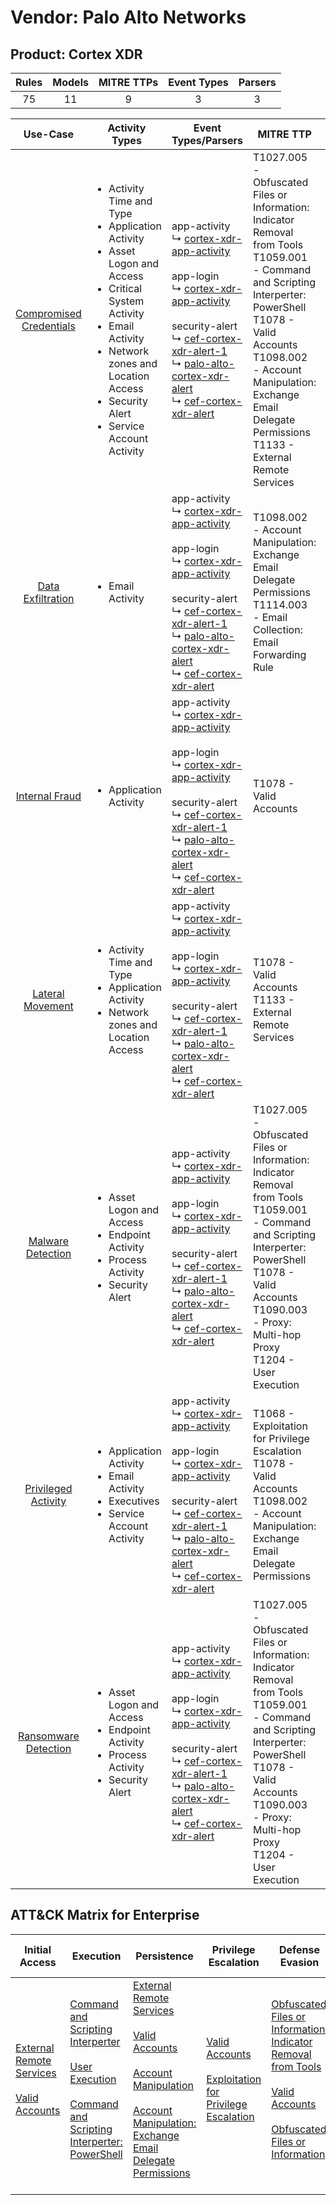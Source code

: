 Vendor: Palo Alto Networks
==========================
Product: Cortex XDR
-------------------
| Rules | Models | MITRE TTPs | Event Types | Parsers |
|:-----:|:------:|:----------:|:-----------:|:-------:|
|  75   |   11   |     9      |      3      |    3    |

|                                 Use-Case                                  | Activity Types                                                                                                                                                                                                                                                  | Event Types/Parsers                                                                                                                                                                                                                                                                                                                                                                                                                                                                               | MITRE TTP                                                                                                                                                                                                                                                                         | Content                                              |
|:-------------------------------------------------------------------------:| --------------------------------------------------------------------------------------------------------------------------------------------------------------------------------------------------------------------------------------------------------------- | ------------------------------------------------------------------------------------------------------------------------------------------------------------------------------------------------------------------------------------------------------------------------------------------------------------------------------------------------------------------------------------------------------------------------------------------------------------------------------------------------- | --------------------------------------------------------------------------------------------------------------------------------------------------------------------------------------------------------------------------------------------------------------------------------- | ---------------------------------------------------- |
| [Compromised Credentials](../UseCases/usecase_compromised_credentials.md) | <ul><li>Activity Time  and Type</li><li>Application Activity</li><li>Asset Logon and Access</li><li>Critical System Activity</li><li>Email Activity</li><li>Network zones and Location Access</li><li>Security Alert</li><li>Service Account Activity</li></ul> |  app-activity<br> ↳ [cortex-xdr-app-activity](../Parsers/parserContent_cortex-xdr-app-activity.md)<br><br> app-login<br> ↳ [cortex-xdr-app-activity](../Parsers/parserContent_cortex-xdr-app-activity.md)<br><br> security-alert<br> ↳ [cef-cortex-xdr-alert-1](../Parsers/parserContent_cef-cortex-xdr-alert-1.md)<br> ↳ [palo-alto-cortex-xdr-alert](../Parsers/parserContent_palo-alto-cortex-xdr-alert.md)<br> ↳ [cef-cortex-xdr-alert](../Parsers/parserContent_cef-cortex-xdr-alert.md)<br> | T1027.005 - Obfuscated Files or Information: Indicator Removal from Tools<br>T1059.001 - Command and Scripting Interperter: PowerShell<br>T1078 - Valid Accounts<br>T1098.002 - Account Manipulation: Exchange Email Delegate Permissions<br>T1133 - External Remote Services<br> | <ul><li>56 Rules</li></ul><ul><li>9 Models</li></ul> |
|       [Data Exfiltration](../UseCases/usecase_data_exfiltration.md)       | <ul><li>Email Activity</li></ul>                                                                                                                                                                                                                                |  app-activity<br> ↳ [cortex-xdr-app-activity](../Parsers/parserContent_cortex-xdr-app-activity.md)<br><br> app-login<br> ↳ [cortex-xdr-app-activity](../Parsers/parserContent_cortex-xdr-app-activity.md)<br><br> security-alert<br> ↳ [cef-cortex-xdr-alert-1](../Parsers/parserContent_cef-cortex-xdr-alert-1.md)<br> ↳ [palo-alto-cortex-xdr-alert](../Parsers/parserContent_palo-alto-cortex-xdr-alert.md)<br> ↳ [cef-cortex-xdr-alert](../Parsers/parserContent_cef-cortex-xdr-alert.md)<br> | T1098.002 - Account Manipulation: Exchange Email Delegate Permissions<br>T1114.003 - Email Collection: Email Forwarding Rule<br>                                                                                                                                                  | <ul><li>3 Rules</li></ul>                            |
|          [Internal Fraud](../UseCases/usecase_internal_fraud.md)          | <ul><li>Application Activity</li></ul>                                                                                                                                                                                                                          |  app-activity<br> ↳ [cortex-xdr-app-activity](../Parsers/parserContent_cortex-xdr-app-activity.md)<br><br> app-login<br> ↳ [cortex-xdr-app-activity](../Parsers/parserContent_cortex-xdr-app-activity.md)<br><br> security-alert<br> ↳ [cef-cortex-xdr-alert-1](../Parsers/parserContent_cef-cortex-xdr-alert-1.md)<br> ↳ [palo-alto-cortex-xdr-alert](../Parsers/parserContent_palo-alto-cortex-xdr-alert.md)<br> ↳ [cef-cortex-xdr-alert](../Parsers/parserContent_cef-cortex-xdr-alert.md)<br> | T1078 - Valid Accounts<br>                                                                                                                                                                                                                                                        | <ul><li>13 Rules</li></ul><ul><li>1 Models</li></ul> |
|        [Lateral Movement](../UseCases/usecase_lateral_movement.md)        | <ul><li>Activity Time  and Type</li><li>Application Activity</li><li>Network zones and Location Access</li></ul>                                                                                                                                                |  app-activity<br> ↳ [cortex-xdr-app-activity](../Parsers/parserContent_cortex-xdr-app-activity.md)<br><br> app-login<br> ↳ [cortex-xdr-app-activity](../Parsers/parserContent_cortex-xdr-app-activity.md)<br><br> security-alert<br> ↳ [cef-cortex-xdr-alert-1](../Parsers/parserContent_cef-cortex-xdr-alert-1.md)<br> ↳ [palo-alto-cortex-xdr-alert](../Parsers/parserContent_palo-alto-cortex-xdr-alert.md)<br> ↳ [cef-cortex-xdr-alert](../Parsers/parserContent_cef-cortex-xdr-alert.md)<br> | T1078 - Valid Accounts<br>T1133 - External Remote Services<br>                                                                                                                                                                                                                    | <ul><li>6 Rules</li></ul><ul><li>1 Models</li></ul>  |
|       [Malware Detection](../UseCases/usecase_malware_detection.md)       | <ul><li>Asset Logon and Access</li><li>Endpoint Activity</li><li>Process Activity</li><li>Security Alert</li></ul>                                                                                                                                              |  app-activity<br> ↳ [cortex-xdr-app-activity](../Parsers/parserContent_cortex-xdr-app-activity.md)<br><br> app-login<br> ↳ [cortex-xdr-app-activity](../Parsers/parserContent_cortex-xdr-app-activity.md)<br><br> security-alert<br> ↳ [cef-cortex-xdr-alert-1](../Parsers/parserContent_cef-cortex-xdr-alert-1.md)<br> ↳ [palo-alto-cortex-xdr-alert](../Parsers/parserContent_palo-alto-cortex-xdr-alert.md)<br> ↳ [cef-cortex-xdr-alert](../Parsers/parserContent_cef-cortex-xdr-alert.md)<br> | T1027.005 - Obfuscated Files or Information: Indicator Removal from Tools<br>T1059.001 - Command and Scripting Interperter: PowerShell<br>T1078 - Valid Accounts<br>T1090.003 - Proxy: Multi-hop Proxy<br>T1204 - User Execution<br>                                              | <ul><li>13 Rules</li></ul><ul><li>3 Models</li></ul> |
|     [Privileged Activity](../UseCases/usecase_privileged_activity.md)     | <ul><li>Application Activity</li><li>Email Activity</li><li>Executives</li><li>Service Account Activity</li></ul>                                                                                                                                               |  app-activity<br> ↳ [cortex-xdr-app-activity](../Parsers/parserContent_cortex-xdr-app-activity.md)<br><br> app-login<br> ↳ [cortex-xdr-app-activity](../Parsers/parserContent_cortex-xdr-app-activity.md)<br><br> security-alert<br> ↳ [cef-cortex-xdr-alert-1](../Parsers/parserContent_cef-cortex-xdr-alert-1.md)<br> ↳ [palo-alto-cortex-xdr-alert](../Parsers/parserContent_palo-alto-cortex-xdr-alert.md)<br> ↳ [cef-cortex-xdr-alert](../Parsers/parserContent_cef-cortex-xdr-alert.md)<br> | T1068 - Exploitation for Privilege Escalation<br>T1078 - Valid Accounts<br>T1098.002 - Account Manipulation: Exchange Email Delegate Permissions<br>                                                                                                                              | <ul><li>6 Rules</li></ul><ul><li>1 Models</li></ul>  |
|    [Ransomware Detection](../UseCases/usecase_ransomware_detection.md)    | <ul><li>Asset Logon and Access</li><li>Endpoint Activity</li><li>Process Activity</li><li>Security Alert</li></ul>                                                                                                                                              |  app-activity<br> ↳ [cortex-xdr-app-activity](../Parsers/parserContent_cortex-xdr-app-activity.md)<br><br> app-login<br> ↳ [cortex-xdr-app-activity](../Parsers/parserContent_cortex-xdr-app-activity.md)<br><br> security-alert<br> ↳ [cef-cortex-xdr-alert-1](../Parsers/parserContent_cef-cortex-xdr-alert-1.md)<br> ↳ [palo-alto-cortex-xdr-alert](../Parsers/parserContent_palo-alto-cortex-xdr-alert.md)<br> ↳ [cef-cortex-xdr-alert](../Parsers/parserContent_cef-cortex-xdr-alert.md)<br> | T1027.005 - Obfuscated Files or Information: Indicator Removal from Tools<br>T1059.001 - Command and Scripting Interperter: PowerShell<br>T1078 - Valid Accounts<br>T1090.003 - Proxy: Multi-hop Proxy<br>T1204 - User Execution<br>                                              | <ul><li>13 Rules</li></ul><ul><li>3 Models</li></ul> |

ATT&CK Matrix for Enterprise
----------------------------
| Initial Access                                                                                                                                   | Execution                                                                                                                                                                                                                                                       | Persistence                                                                                                                                                                                                                                                                                                                                 | Privilege Escalation                                                                                                                                          | Defense Evasion                                                                                                                                                                                                                                                               | Credential Access | Discovery | Lateral Movement | Collection                                                                                                                                                            | Command and Control                                                                                                                       | Exfiltration | Impact |
| ------------------------------------------------------------------------------------------------------------------------------------------------ | --------------------------------------------------------------------------------------------------------------------------------------------------------------------------------------------------------------------------------------------------------------- | ------------------------------------------------------------------------------------------------------------------------------------------------------------------------------------------------------------------------------------------------------------------------------------------------------------------------------------------- | ------------------------------------------------------------------------------------------------------------------------------------------------------------- | ----------------------------------------------------------------------------------------------------------------------------------------------------------------------------------------------------------------------------------------------------------------------------- | ----------------- | --------- | ---------------- | --------------------------------------------------------------------------------------------------------------------------------------------------------------------- | ----------------------------------------------------------------------------------------------------------------------------------------- | ------------ | ------ |
| [External Remote Services](https://attack.mitre.org/techniques/T1133)<br><br>[Valid Accounts](https://attack.mitre.org/techniques/T1078)<br><br> | [Command and Scripting Interperter](https://attack.mitre.org/techniques/T1059)<br><br>[User Execution](https://attack.mitre.org/techniques/T1204)<br><br>[Command and Scripting Interperter: PowerShell](https://attack.mitre.org/techniques/T1059/001)<br><br> | [External Remote Services](https://attack.mitre.org/techniques/T1133)<br><br>[Valid Accounts](https://attack.mitre.org/techniques/T1078)<br><br>[Account Manipulation](https://attack.mitre.org/techniques/T1098)<br><br>[Account Manipulation: Exchange Email Delegate Permissions](https://attack.mitre.org/techniques/T1098/002)<br><br> | [Valid Accounts](https://attack.mitre.org/techniques/T1078)<br><br>[Exploitation for Privilege Escalation](https://attack.mitre.org/techniques/T1068)<br><br> | [Obfuscated Files or Information: Indicator Removal from Tools](https://attack.mitre.org/techniques/T1027/005)<br><br>[Valid Accounts](https://attack.mitre.org/techniques/T1078)<br><br>[Obfuscated Files or Information](https://attack.mitre.org/techniques/T1027)<br><br> |                   |           |                  | [Email Collection](https://attack.mitre.org/techniques/T1114)<br><br>[Email Collection: Email Forwarding Rule](https://attack.mitre.org/techniques/T1114/003)<br><br> | [Proxy: Multi-hop Proxy](https://attack.mitre.org/techniques/T1090/003)<br><br>[Proxy](https://attack.mitre.org/techniques/T1090)<br><br> |              |        |